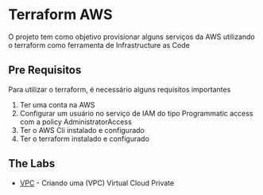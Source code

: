 # Terraform AWS

O projeto tem como objetivo provisionar alguns serviços da AWS utilizando o terraform como ferramenta de Infrastructure as Code

## Pre Requisitos

Para utilizar o terraform, é necessário alguns requisitos importantes

1. Ter uma conta na AWS
2. Configurar um usuário no serviço de IAM do tipo Programmatic access com a policy AdministratorAccess
3. Ter o AWS Cli instalado e configurado
2. Ter o terraform instalado e configurado

## The Labs
* [VPC](./vpc/README.md) - Criando uma (VPC) Virtual Cloud Private
